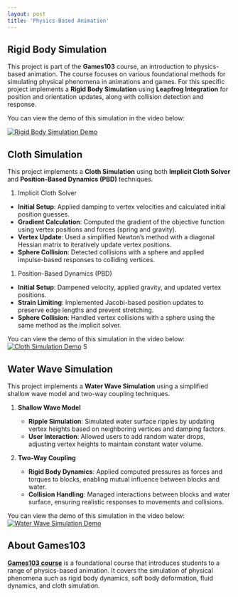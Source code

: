 ```yaml
---
layout: post
title: 'Physics-Based Animation'
---
```


## Rigid Body Simulation

This project is part of the **Games103** course, an introduction to physics-based animation. The course focuses on various foundational methods for simulating physical phenomena in animations and games. For this specific project implements a **Rigid Body Simulation** using **Leapfrog Integration** for position and orientation updates, along with collision detection and response.

You can view the demo of this simulation in the video below:

[![Rigid Body Simulation Demo](https://img.youtube.com/vi/4S1pmGpo0ro/0.jpg)](https://youtu.be/4S1pmGpo0ro)


## Cloth Simulation
This project implements a **Cloth Simulation** using both **Implicit Cloth Solver** and **Position-Based Dynamics (PBD)** techniques.

1. Implicit Cloth Solver
- **Initial Setup**: Applied damping to vertex velocities and calculated initial position guesses.
- **Gradient Calculation**: Computed the gradient of the objective function using vertex positions and forces (spring and gravity).
- **Vertex Update**: Used a simplified Newton’s method with a diagonal Hessian matrix to iteratively update vertex positions.
- **Sphere Collision**: Detected collisions with a sphere and applied impulse-based responses to colliding vertices.

1. Position-Based Dynamics (PBD)
- **Initial Setup**: Dampened velocity, applied gravity, and updated vertex positions.
- **Strain Limiting**: Implemented Jacobi-based position updates to preserve edge lengths and prevent stretching.
- **Sphere Collision**: Handled vertex collisions with a sphere using the same method as the implicit solver.

You can view the demo of this simulation in the video below:
[![Cloth Simulation Demo](https://img.youtube.com/vi/w0aH0qq6UKs/0.jpg)](https://youtu.be/w0aH0qq6UKs)
S

## Water Wave Simulation
This project implements a **Water Wave Simulation** using a simplified shallow wave model and two-way coupling techniques.

1. **Shallow Wave Model**
   - **Ripple Simulation**: Simulated water surface ripples by updating vertex heights based on neighboring vertices and damping factors.
   - **User Interaction**: Allowed users to add random water drops, adjusting vertex heights to maintain constant water volume.

2. **Two-Way Coupling**
   - **Rigid Body Dynamics**: Applied computed pressures as forces and torques to blocks, enabling mutual influence between blocks and water.
   - **Collision Handling**: Managed interactions between blocks and water surface, ensuring realistic responses to movements and collisions.


You can view the demo of this simulation in the video below:
[![Water Wave Simulation Demo](https://img.youtube.com/vi/udTKbeNV2fE/0.jpg)](https://youtu.be/udTKbeNV2fE)
## About Games103
**[Games103 course](https://games-cn.org/games103/)** is a foundational course that introduces students to a range of physics-based animation. It covers the simulation of physical phenomena such as rigid body dynamics, soft body deformation, fluid dynamics, and cloth simulation. 

